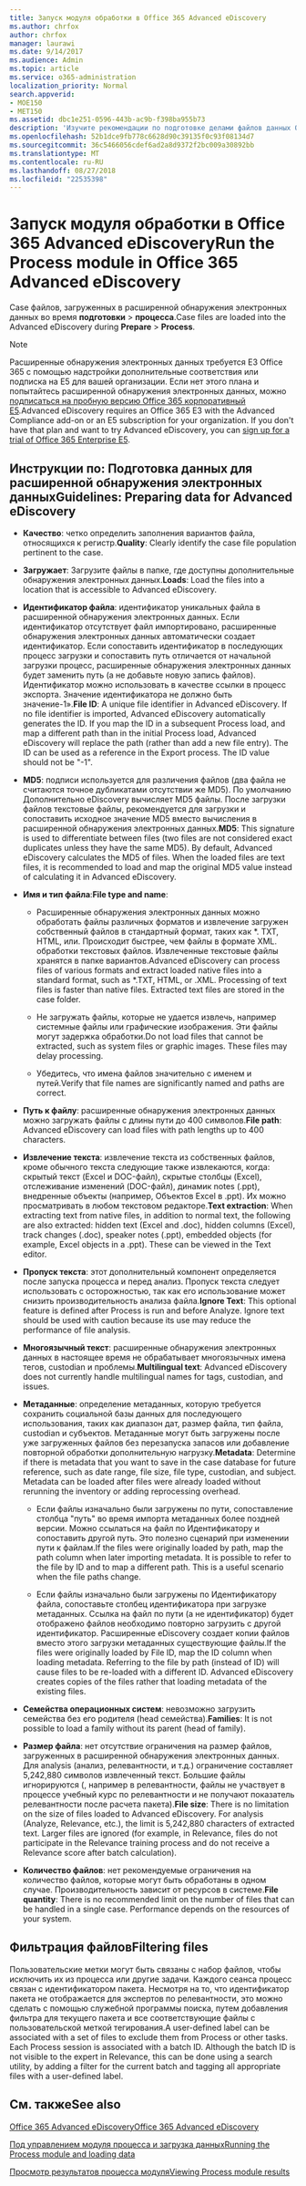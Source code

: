 ```yaml
---
title: Запуск модуля обработки в Office 365 Advanced eDiscovery
ms.author: chrfox
author: chrfox
manager: laurawi
ms.date: 9/14/2017
ms.audience: Admin
ms.topic: article
ms.service: o365-administration
localization_priority: Normal
search.appverid:
- MOE150
- MET150
ms.assetid: dbc1e251-0596-443b-ac9b-f398ba955b73
description: 'Изучите рекомендации по подготовке делами файлов данных Office 365 для анализа с Office 365 Advanced электронного обнаружения.  '
ms.openlocfilehash: 52b1dce9fb778c6628d90c39135f0c93f08134d7
ms.sourcegitcommit: 36c5466056cdef6ad2a8d9372f2bc009a30892bb
ms.translationtype: MT
ms.contentlocale: ru-RU
ms.lasthandoff: 08/27/2018
ms.locfileid: "22535398"
---
```

# <a name="run-the-process-module-in-office-365-advanced-ediscovery"></a><span data-ttu-id="c4ce6-103">Запуск модуля обработки в Office 365 Advanced eDiscovery</span><span class="sxs-lookup"><span data-stu-id="c4ce6-103">Run the Process module in Office 365 Advanced eDiscovery</span></span>

<span data-ttu-id="c4ce6-104">Case файлов, загруженных в расширенной обнаружения электронных данных во время **подготовки** \> **процесса**.</span><span class="sxs-lookup"><span data-stu-id="c4ce6-104">Case files are loaded into the Advanced eDiscovery during **Prepare** \> **Process**.</span></span> 
  
> [!NOTE]
> <span data-ttu-id="c4ce6-p101">Расширенные обнаружения электронных данных требуется E3 Office 365 с помощью надстройки дополнительные соответствия или подписка на E5 для вашей организации. Если нет этого плана и попытайтесь расширенной обнаружения электронных данных, можно [подписаться на пробную версию Office 365 корпоративный E5](https://go.microsoft.com/fwlink/p/?LinkID=698279).</span><span class="sxs-lookup"><span data-stu-id="c4ce6-p101">Advanced eDiscovery requires an Office 365 E3 with the Advanced Compliance add-on or an E5 subscription for your organization. If you don't have that plan and want to try Advanced eDiscovery, you can [sign up for a trial of Office 365 Enterprise E5](https://go.microsoft.com/fwlink/p/?LinkID=698279).</span></span> 
  
## <a name="guidelines-preparing-data-for-advanced-ediscovery"></a><span data-ttu-id="c4ce6-107">Инструкции по: Подготовка данных для расширенной обнаружения электронных данных</span><span class="sxs-lookup"><span data-stu-id="c4ce6-107">Guidelines: Preparing data for Advanced eDiscovery</span></span>

- <span data-ttu-id="c4ce6-108">**Качество**: четко определить заполнения вариантов файла, относящихся к регистр.</span><span class="sxs-lookup"><span data-stu-id="c4ce6-108">**Quality**: Clearly identify the case file population pertinent to the case.</span></span>
    
- <span data-ttu-id="c4ce6-109">**Загружает**: Загрузите файлы в папке, где доступны дополнительные обнаружения электронных данных.</span><span class="sxs-lookup"><span data-stu-id="c4ce6-109">**Loads**: Load the files into a location that is accessible to Advanced eDiscovery.</span></span>
    
- <span data-ttu-id="c4ce6-p102">**Идентификатор файла**: идентификатор уникальных файла в расширенной обнаружения электронных данных. Если идентификатор отсутствует файл импортировано, расширенные обнаружения электронных данных автоматически создает идентификатор. Если сопоставить идентификатор в последующих процесс загрузки и сопоставить путь отличается от начальной загрузки процесс, расширенные обнаружения электронных данных будет заменить путь (а не добавьте новую запись файлов). Идентификатор можно использовать в качестве ссылки в процесс экспорта. Значение идентификатора не должно быть значение-1».</span><span class="sxs-lookup"><span data-stu-id="c4ce6-p102">**File ID**: A unique file identifier in Advanced eDiscovery. If no file identifier is imported, Advanced eDiscovery automatically generates the ID. If you map the ID in a subsequent Process load, and map a different path than in the initial Process load, Advanced eDiscovery will replace the path (rather than add a new file entry). The ID can be used as a reference in the Export process. The ID value should not be "-1".</span></span>
    
- <span data-ttu-id="c4ce6-p103">**MD5**: подписи используется для различения файлов (два файла не считаются точное дубликатами отсутствии же MD5). По умолчанию Дополнительно eDiscovery вычисляет MD5 файлы. После загрузки файлов текстовые файлы, рекомендуется для загрузки и сопоставить исходное значение MD5 вместо вычисления в расширенной обнаружения электронных данных.</span><span class="sxs-lookup"><span data-stu-id="c4ce6-p103">**MD5**: This signature is used to differentiate between files (two files are not considered exact duplicates unless they have the same MD5). By default, Advanced eDiscovery calculates the MD5 of files. When the loaded files are text files, it is recommended to load and map the original MD5 value instead of calculating it in Advanced eDiscovery.</span></span>
    
- <span data-ttu-id="c4ce6-118">**Имя и тип файла**:</span><span class="sxs-lookup"><span data-stu-id="c4ce6-118">**File type and name**:</span></span>
    
  - <span data-ttu-id="c4ce6-p104">Расширенные обнаружения электронных данных можно обработать файлы различных форматов и извлечение загружен собственный файлов в стандартный формат, таких как \*. TXT, HTML, или. Происходит быстрее, чем файлы в формате XML. обработки текстовых файлов. Извлеченные текстовые файлы хранятся в папке вариантов.</span><span class="sxs-lookup"><span data-stu-id="c4ce6-p104">Advanced eDiscovery can process files of various formats and extract loaded native files into a standard format, such as \*.TXT, HTML, or .XML. Processing of text files is faster than native files. Extracted text files are stored in the case folder.</span></span>
    
  - <span data-ttu-id="c4ce6-p105">Не загружать файлы, которые не удается извлечь, например системные файлы или графические изображения. Эти файлы могут задержка обработки.</span><span class="sxs-lookup"><span data-stu-id="c4ce6-p105">Do not load files that cannot be extracted, such as system files or graphic images. These files may delay processing.</span></span>
    
  - <span data-ttu-id="c4ce6-124">Убедитесь, что имена файлов значительно с именем и путей.</span><span class="sxs-lookup"><span data-stu-id="c4ce6-124">Verify that file names are significantly named and paths are correct.</span></span>
    
- <span data-ttu-id="c4ce6-125">**Путь к файлу**: расширенные обнаружения электронных данных можно загружать файлы с длины пути до 400 символов.</span><span class="sxs-lookup"><span data-stu-id="c4ce6-125">**File path**: Advanced eDiscovery can load files with path lengths up to 400 characters.</span></span>
    
- <span data-ttu-id="c4ce6-p106">**Извлечение текста**: извлечение текста из собственных файлов, кроме обычного текста следующие также извлекаются, когда: скрытый текст (Excel и DOC-файл), скрытые столбцы (Excel), отслеживание изменений (DOC-файл), динамик notes (.ppt), внедренные объекты (например, Объектов Excel в .ppt). Их можно просматривать в любом текстовом редакторе.</span><span class="sxs-lookup"><span data-stu-id="c4ce6-p106">**Text extraction**: When extracting text from native files, in addition to normal text, the following are also extracted: hidden text (Excel and .doc), hidden columns (Excel), track changes (.doc), speaker notes (.ppt), embedded objects (for example, Excel objects in a .ppt). These can be viewed in the Text editor.</span></span>
    
- <span data-ttu-id="c4ce6-p107">**Пропуск текста**: этот дополнительный компонент определяется после запуска процесса и перед анализ. Пропуск текста следует использовать с осторожностью, так как его использование может снизить производительность анализа файла.</span><span class="sxs-lookup"><span data-stu-id="c4ce6-p107">**Ignore Text**: This optional feature is defined after Process is run and before Analyze. Ignore text should be used with caution because its use may reduce the performance of file analysis.</span></span>
    
- <span data-ttu-id="c4ce6-130">**Многоязычный текст**: расширенные обнаружения электронных данных в настоящее время не обрабатывает многоязычных имена тегов, custodian и проблемы.</span><span class="sxs-lookup"><span data-stu-id="c4ce6-130">**Multilingual text**: Advanced eDiscovery does not currently handle multilingual names for tags, custodian, and issues.</span></span>
    
- <span data-ttu-id="c4ce6-p108">**Метаданные**: определение метаданных, которую требуется сохранить социальной базы данных для последующего использования, таких как диапазон дат, размер файла, тип файла, custodian и субъектов. Метаданные могут быть загружены после уже загруженных файлов без перезапуска запасов или добавление повторной обработки дополнительную нагрузку.</span><span class="sxs-lookup"><span data-stu-id="c4ce6-p108">**Metadata**: Determine if there is metadata that you want to save in the case database for future reference, such as date range, file size, file type, custodian, and subject. Metadata can be loaded after files were already loaded without rerunning the inventory or adding reprocessing overhead.</span></span> 
    
  - <span data-ttu-id="c4ce6-p109">Если файлы изначально были загружены по пути, сопоставление столбца "путь" во время импорта метаданных более поздней версии. Можно ссылаться на файл по Идентификатору и сопоставить другой путь. Это полезно сценарий при изменении пути к файлам.</span><span class="sxs-lookup"><span data-stu-id="c4ce6-p109">If the files were originally loaded by path, map the path column when later importing metadata. It is possible to refer to the file by ID and to map a different path. This is a useful scenario when the file paths change.</span></span>
    
  - <span data-ttu-id="c4ce6-p110">Если файлы изначально были загружены по Идентификатору файла, сопоставьте столбец идентификатора при загрузке метаданных. Ссылка на файл по пути (а не идентификатор) будет отображено файлов необходимо повторно загрузить с другой идентификатор. Расширенные eDiscovery создает копии файлов вместо этого загрузки метаданных существующие файлы.</span><span class="sxs-lookup"><span data-stu-id="c4ce6-p110">If the files were originally loaded by File ID, map the ID column when loading metadata. Referring to the file by path (instead of ID) will cause files to be re-loaded with a different ID. Advanced eDiscovery creates copies of the files rather that loading metadata of the existing files.</span></span>
    
- <span data-ttu-id="c4ce6-139">**Семейства операционных систем**: невозможно загрузить семейства без его родителя (head семейства).</span><span class="sxs-lookup"><span data-stu-id="c4ce6-139">**Families**: It is not possible to load a family without its parent (head of family).</span></span> 
    
- <span data-ttu-id="c4ce6-p111">**Размер файла**: нет отсутствие ограничения на размер файлов, загруженных в расширенной обнаружения электронных данных. Для analysis (анализ, релевантности, и т.д.) ограничение составляет 5,242,880 символов извлеченный текст. Большие файлы игнорируются (, например в релевантности, файлы не участвует в процессе учебный курс по релевантности и не получают показатель релевантности после расчета пакета).</span><span class="sxs-lookup"><span data-stu-id="c4ce6-p111">**File size**: There is no limitation on the size of files loaded to Advanced eDiscovery. For analysis (Analyze, Relevance, etc.), the limit is 5,242,880 characters of extracted text. Larger files are ignored (for example, in Relevance, files do not participate in the Relevance training process and do not receive a Relevance score after batch calculation).</span></span>
    
- <span data-ttu-id="c4ce6-p112">**Количество файлов**: нет рекомендуемые ограничения на количество файлов, которые могут быть обработаны в одном случае. Производительность зависит от ресурсов в системе.</span><span class="sxs-lookup"><span data-stu-id="c4ce6-p112">**File quantity**: There is no recommended limit on the number of files that can be handled in a single case. Performance depends on the resources of your system.</span></span> 
    
## <a name="filtering-files"></a><span data-ttu-id="c4ce6-145">Фильтрация файлов</span><span class="sxs-lookup"><span data-stu-id="c4ce6-145">Filtering files</span></span>

<span data-ttu-id="c4ce6-p113">Пользовательские метки могут быть связаны с набор файлов, чтобы исключить их из процесса или другие задачи. Каждого сеанса процесс связан с идентификатором пакета. Несмотря на то, что идентификатор пакета не отображается для экспертов по релевантности, это можно сделать с помощью служебной программы поиска, путем добавления фильтра для текущего пакета и все соответствующие файлы с пользовательской меткой тегирования.</span><span class="sxs-lookup"><span data-stu-id="c4ce6-p113">A user-defined label can be associated with a set of files to exclude them from Process or other tasks. Each Process session is associated with a batch ID. Although the batch ID is not visible to the expert in Relevance, this can be done using a search utility, by adding a filter for the current batch and tagging all appropriate files with a user-defined label.</span></span> 
  
## <a name="see-also"></a><span data-ttu-id="c4ce6-149">См. также</span><span class="sxs-lookup"><span data-stu-id="c4ce6-149">See also</span></span>

[<span data-ttu-id="c4ce6-150">Office 365 Advanced eDiscovery</span><span class="sxs-lookup"><span data-stu-id="c4ce6-150">Office 365 Advanced eDiscovery</span></span>](office-365-advanced-ediscovery.md)
  
[<span data-ttu-id="c4ce6-151">Под управлением модуля процесса и загрузка данных</span><span class="sxs-lookup"><span data-stu-id="c4ce6-151">Running the Process module and loading data</span></span>](run-the-process-module-and-load-data-in-advanced-ediscovery.md)
  
[<span data-ttu-id="c4ce6-152">Просмотр результатов процесса модуля</span><span class="sxs-lookup"><span data-stu-id="c4ce6-152">Viewing Process module results</span></span>](view-process-module-results-in-advanced-ediscovery.md)

